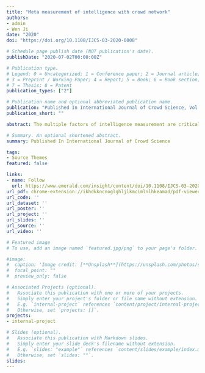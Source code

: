 ```yaml
---
title: "Meta measurement of intelligence with crowd network"
authors:
- admin
- Wen Ji
date: "2020"
doi: "https://doi.org/10.1108/IJCS-03-2020-0008"

# Schedule page publish date (NOT publication's date).
publishDate: "2020-07-02T00:00:00Z"

# Publication type.
# Legend: 0 = Uncategorized; 1 = Conference paper; 2 = Journal article;
# 3 = Preprint / Working Paper; 4 = Report; 5 = Book; 6 = Book section;
# 7 = Thesis; 8 = Patent
publication_types: ["2"]

# Publication name and optional abbreviated publication name.
publication: "Published In International Journal of Crowd Science, Vol. 4 No. 3, pp. 295-307."
publication_short: ""

abstract: The multiple factors of intelligence measurement are critical in intelligent science. The intelligence measurement is typically built as a model based on multiple factors. The different agent is generally difficult to measure because of the uncertainty between multiple factors. The purpose of this paper is to solve the problem of uncertainty between multiple factors and propose an effective method for universal intelligence measurement for the different agents. In this paper, the authors propose a universal intelligence measurement method based on meta-analysis for crowd network. First, the authors get study data through keywords in the database and delete the low-quality data. Second, they compute the effect value by odds ratio, relative risk and risk difference. Then, they test the homogeneity by Q-test and analyze the bias by funnel plots. Third, they select the fixed effect and random effect as a statistical model. Finally, through the meta-analysis of time, complexity and reward, the weight of each factor in the intelligence measurement is obtained and then the meta measurement model is constructed.

# Summary. An optional shortened abstract.
summary: Published In International Journal of Crowd Science

tags:
- Source Themes
featured: false

links:
- name: Follow
  url: https://www.emerald.com/insight/content/doi/10.1108/IJCS-03-2020-0008/full/html
url_pdf: chrome-extension://ikhdkkncnoglghljlkmcimlnlhkeamad/pdf-viewer/web/viewer.html?file=https%3A%2F%2Fwww.emerald.com%2Finsight%2Fcontent%2Fdoi%2F10.1108%2FIJCS-03-2020-0008%2Ffull%2Fpdf%3Ftitle%3Dmeta-measurement-of-intelligence-with-crowd-network
url_code: ''
url_dataset: ''
url_poster: ''
url_project: ''
url_slides: ''
url_source: ''
url_video: ''

# Featured image
# To use, add an image named `featured.jpg/png` to your page's folder. 

#image:
#  caption: 'Image credit: [**Unsplash**](https://unsplash.com/photos/s9CC2SKySJM)'
#  focal_point: ""
#  preview_only: false

# Associated Projects (optional).
#   Associate this publication with one or more of your projects.
#   Simply enter your project's folder or file name without extension.
#   E.g. `internal-project` references `content/project/internal-project/index.md`.
#   Otherwise, set `projects: []`.
projects:
- internal-project

# Slides (optional).
#   Associate this publication with Markdown slides.
#   Simply enter your slide deck's filename without extension.
#   E.g. `slides: "example"` references `content/slides/example/index.md`.
#   Otherwise, set `slides: ""`.
slides: 
---
```

